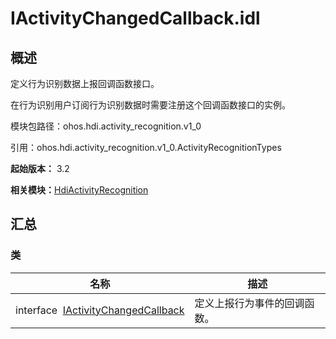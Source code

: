 # IActivityChangedCallback.idl


## 概述

定义行为识别数据上报回调函数接口。

在行为识别用户订阅行为识别数据时需要注册这个回调函数接口的实例。

模块包路径：ohos.hdi.activity_recognition.v1_0

引用：ohos.hdi.activity_recognition.v1_0.ActivityRecognitionTypes

**起始版本：** 3.2

**相关模块：**[HdiActivityRecognition](_hdi_activity_recognition.md)


## 汇总


### 类

| 名称 | 描述 | 
| -------- | -------- |
| interface&nbsp;&nbsp;[IActivityChangedCallback](interface_i_activity_changed_callback.md) | 定义上报行为事件的回调函数。  | 
